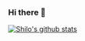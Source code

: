 ### Hi there 👋

[![Shilo's github stats](https://github-readme-stats.vercel.app/api?username=Shilokk&theme=radical)](https://github.com/Shilokk/github-readme-stats)
